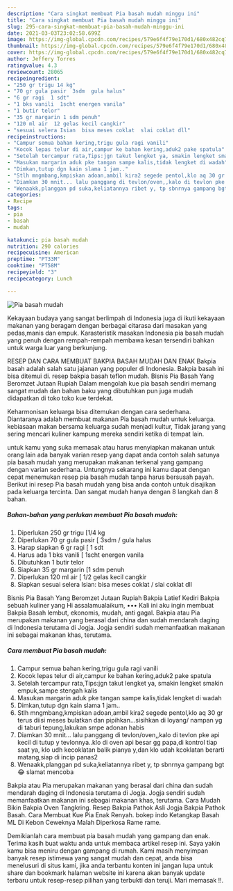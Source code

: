 ```yaml
---
description: "Cara singkat membuat Pia basah mudah minggu ini"
title: "Cara singkat membuat Pia basah mudah minggu ini"
slug: 295-cara-singkat-membuat-pia-basah-mudah-minggu-ini
date: 2021-03-03T23:02:58.699Z
image: https://img-global.cpcdn.com/recipes/579e6f4f79e170d1/680x482cq70/pia-basah-mudah-foto-resep-utama.jpg
thumbnail: https://img-global.cpcdn.com/recipes/579e6f4f79e170d1/680x482cq70/pia-basah-mudah-foto-resep-utama.jpg
cover: https://img-global.cpcdn.com/recipes/579e6f4f79e170d1/680x482cq70/pia-basah-mudah-foto-resep-utama.jpg
author: Jeffery Torres
ratingvalue: 4.3
reviewcount: 28065
recipeingredient:
- "250 gr trigu 14 kg"
- "70 gr gula pasir  3sdm  gula halus"
- "6 gr ragi  1 sdt"
- "1 bks vanili  1scht energen vanila"
- "1 butir telor"
- "35 gr margarin 1 sdm penuh"
- "120 ml air  12 gelas kecil cangkir"
- "sesuai selera Isian  bisa meses coklat  slai coklat dll"
recipeinstructions:
- "Campur semua bahan kering,trigu gula ragi vanili"
- "Kocok lepas telur di air,campur ke bahan kering,aduk2 pake spatula"
- "Setelah tercampur rata,Tips:jgn takut lengket ya, smakin lengket smakin empuk,sampe stengah kalis"
- "Masukan margarin aduk pke tangan sampe kalis,tidak lengket di wadah"
- "Dimkan,tutup dgn kain slama 1 jam.."
- "Stlh mngmbang,kmpiskan adoan,ambil kira2 segede pentol,klo aq 30 gr terus diisi meses bulatkan dan pipihkan...sisihkan di loyang/ nampan yg di taburi tepung,lakukan smpe adonan habis"
- "Diamkan 30 mnit... lalu panggang di tevlon/oven,,kalo di tevlon pke api kecil di tutup y tevlonnya..klo di oven api besar gg papa,di kontrol tiap saat ya, klo udh kecoklatan balik pianya y,dan klo udah kcoklatan berarti matang,siap di incip panas2"
- "Wenaakk,planggan pd suka,keliatannya ribet y, tp sbnrnya gampang bgt😂 slamat mencoba"
categories:
- Recipe
tags:
- pia
- basah
- mudah

katakunci: pia basah mudah 
nutrition: 290 calories
recipecuisine: American
preptime: "PT33M"
cooktime: "PT58M"
recipeyield: "3"
recipecategory: Lunch

---
```



![Pia basah mudah](https://img-global.cpcdn.com/recipes/579e6f4f79e170d1/680x482cq70/pia-basah-mudah-foto-resep-utama.jpg)

Kekayaan budaya yang sangat berlimpah di Indonesia juga di ikuti kekayaan makanan yang beragam dengan berbagai citarasa dari masakan yang pedas,manis dan empuk. Karasteristik masakan Indonesia pia basah mudah yang penuh dengan rempah-rempah membawa kesan tersendiri bahkan untuk warga luar yang berkunjung.


RESEP DAN CARA MEMBUAT BAKPIA BASAH MUDAH DAN ENAK Bakpia basah adalah salah satu jajanan yang populer di Indonesia. Bakpia basah ini bisa ditemui di. resep bakpia basah teflon mudah. Bisnis Pia Basah Yang Beromzet Jutaan Rupiah Dalam mengolah kue pia basah sendiri memang sangat mudah dan bahan baku yang dibutuhkan pun juga mudah didapatkan di toko toko kue terdekat.

Keharmonisan keluarga bisa ditemukan dengan cara sederhana. Diantaranya adalah membuat makanan Pia basah mudah untuk keluarga. kebiasaan makan bersama keluarga sudah menjadi kultur, Tidak jarang yang sering mencari kuliner kampung mereka sendiri ketika di tempat lain.

untuk kamu yang suka memasak atau harus menyiapkan makanan untuk orang lain ada banyak varian resep yang dapat anda contoh salah satunya pia basah mudah yang merupakan makanan terkenal yang gampang dengan varian sederhana. Untungnya sekarang ini kamu dapat dengan cepat menemukan resep pia basah mudah tanpa harus bersusah payah.
Berikut ini resep Pia basah mudah yang bisa anda contoh untuk disajikan pada keluarga tercinta. Dan sangat mudah hanya dengan 8 langkah dan 8 bahan.


<!--inarticleads1-->

##### Bahan-bahan yang perlukan membuat Pia basah mudah:

1. Diperlukan 250 gr trigu [1/4 kg
1. Diperlukan 70 gr gula pasir [ 3sdm / gula halus
1. Harap siapkan 6 gr ragi [ 1 sdt
1. Harus ada 1 bks vanili [ 1scht energen vanila
1. Dibutuhkan 1 butir telor
1. Siapkan 35 gr margarin [1 sdm penuh
1. Diperlukan 120 ml air [ 1/2 gelas kecil cangkir
1. Siapkan sesuai selera Isian:  bisa meses coklat / slai coklat dll


Bisnis Pia Basah Yang Beromzet Jutaan Rupiah Bakpia Latief Kediri Bakpia sebuah kuliner yang Hi assalamualaikum, ••• Kali ini aku ingin membuat Bakpia Basah lembut, ekonomis, mudah, anti gagal. Bakpia atau Pia merupakan makanan yang berasal dari china dan sudah mendarah daging di Indonesia terutama di Jogja. Jogja sendiri sudah memanfaatkan makanan ini sebagai makanan khas, terutama. 

<!--inarticleads2-->

##### Cara membuat  Pia basah mudah:

1. Campur semua bahan kering,trigu gula ragi vanili
1. Kocok lepas telur di air,campur ke bahan kering,aduk2 pake spatula
1. Setelah tercampur rata,Tips:jgn takut lengket ya, smakin lengket smakin empuk,sampe stengah kalis
1. Masukan margarin aduk pke tangan sampe kalis,tidak lengket di wadah
1. Dimkan,tutup dgn kain slama 1 jam..
1. Stlh mngmbang,kmpiskan adoan,ambil kira2 segede pentol,klo aq 30 gr terus diisi meses bulatkan dan pipihkan...sisihkan di loyang/ nampan yg di taburi tepung,lakukan smpe adonan habis
1. Diamkan 30 mnit... lalu panggang di tevlon/oven,,kalo di tevlon pke api kecil di tutup y tevlonnya..klo di oven api besar gg papa,di kontrol tiap saat ya, klo udh kecoklatan balik pianya y,dan klo udah kcoklatan berarti matang,siap di incip panas2
1. Wenaakk,planggan pd suka,keliatannya ribet y, tp sbnrnya gampang bgt😂 slamat mencoba


Bakpia atau Pia merupakan makanan yang berasal dari china dan sudah mendarah daging di Indonesia terutama di Jogja. Jogja sendiri sudah memanfaatkan makanan ini sebagai makanan khas, terutama. Cara Mudah Bikin Bakpia Oven Tangkring. Resep Bakpia Pathok Asli Jogja Bakpia Pathok Basah. Cara Membuat Kue Pia Enak Renyah. bokep indo Ketangkap Basah ML Di Kebon Ceweknya Malah Diperkosa Rame rame. 

Demikianlah cara membuat pia basah mudah yang gampang dan enak. Terima kasih buat waktu anda untuk membaca artikel resep ini. Saya yakin kamu bisa meniru dengan gampang di rumah. Kami masih menyimpan banyak resep istimewa yang sangat mudah dan cepat, anda bisa menelusuri di situs kami, jika anda terbantu konten ini jangan lupa untuk share dan bookmark halaman website ini karena akan banyak update terbaru untuk resep-resep pilihan yang terbukti dan teruji. Mari memasak !!. 
